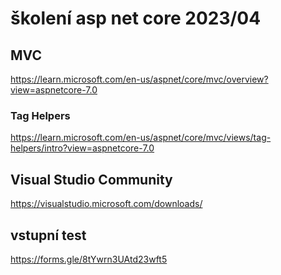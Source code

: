 # školení asp net core 2023/04

## MVC
https://learn.microsoft.com/en-us/aspnet/core/mvc/overview?view=aspnetcore-7.0

### Tag Helpers
https://learn.microsoft.com/en-us/aspnet/core/mvc/views/tag-helpers/intro?view=aspnetcore-7.0
  

## Visual Studio Community
https://visualstudio.microsoft.com/downloads/

## vstupní test
https://forms.gle/8tYwrn3UAtd23wft5

